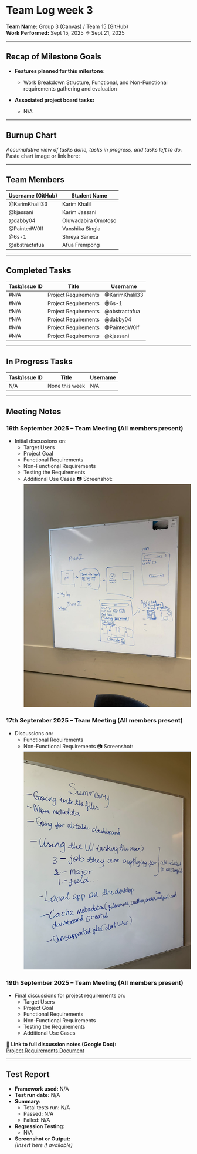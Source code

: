 # Team Log week 3

**Team Name:** Group 3 (Canvas) / Team 15 (GitHub)  
**Work Performed:** Sept 15, 2025 → Sept 21, 2025

---

## Recap of Milestone Goals

- **Features planned for this milestone:**
  - Work Breakdown Structure, Functional, and Non-Functional requirements gathering and evaluation
  
- **Associated project board tasks:**
  - N/A

---

## Burnup Chart

_Accumulative view of tasks done, tasks in progress, and tasks left to do._  
Paste chart image or link here:  

---

## Team Members

| Username (GitHub) | Student Name   |
|-------------------|----------------|
| @KarimKhalil33    | Karim Khalil   |
| @kjassani         | Karim Jassani  |
| @dabby04          | Oluwadabira Omotoso|
| @PaintedW0lf      | Vanshika Singla|
| @6s-1             | Shreya Sanexa  |
| @abstractafua     | Afua Frempong  |

---

## Completed Tasks

| Task/Issue ID | Title                  | Username        |
|---------------|------------------------|-----------------|
| #N/A          | Project Requirements   | @KarimKhalil33  |
| #N/A          | Project Requirements   | @6s-1     |
| #N/A          | Project Requirements   | @abstractafua     |
| #N/A          | Project Requirements   | @dabby04     |
| #N/A          | Project Requirements   | @PaintedW0lf     |
| #N/A          | Project Requirements   | @kjassani    |

---

## In Progress Tasks

| Task/Issue ID | Title            | Username |
|---------------|------------------|----------|
| N/A           | None this week   | N/A      |

---

## Meeting Notes

### 16th September 2025 – Team Meeting (All members present)
- Initial discussions on:
  - Target Users
  - Project Goal
  - Functional Requirements
  - Non-Functional Requirements
  - Testing the Requirements
  - Additional Use Cases
📷 Screenshot:  
![Sept 16 Meeting Screenshot](../../screenshots/sept16.png)

### 17th September 2025 – Team Meeting (All members present)
- Discussions on:
  - Functional Requirements
  - Non-Functional Requirements
📷 Screenshot:  
![Sept 17 Meeting Screenshot](../../screenshots/sept17.png)

### 19th September 2025 – Team Meeting (All members present)
- Final discussions for project requirements on:
  - Target Users
  - Project Goal
  - Functional Requirements
  - Non-Functional Requirements
  - Testing the Requirements
  - Additional Use Cases

📄 **Link to full discussion notes (Google Doc):**  
[Project Requirements Document](https://docs.google.com/document/d/1rZrTRaB4aCsSq-8ItgeyiAddLhKEmk9HRukIjU-_uVQ/edit?tab=t.0#heading=h.7glrk37gh6jj)

---

## Test Report

- **Framework used:** N/A  
- **Test run date:** N/A  
- **Summary:**  
  - Total tests run: N/A  
  - Passed: N/A  
  - Failed: N/A  
- **Regression Testing:**  
  - N/A  
- **Screenshot or Output:**  
  *(Insert here if available)*
